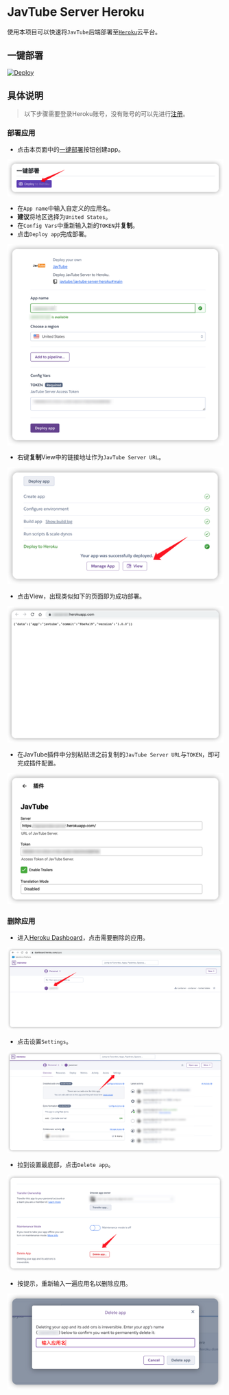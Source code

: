 # JavTube Server Heroku

使用本项目可以快速将`JavTube`后端部署至[`Heroku`](https://heroku.com)云平台。

## 一键部署

[![Deploy](https://www.herokucdn.com/deploy/button.svg)](https://heroku.com/deploy)

## 具体说明

> 以下步骤需要登录Heroku账号，没有账号的可以先进行[注册](https://signup.heroku.com/)。

### 部署应用

- 点击本页面中的[一键部署](#一键部署)按钮创建app。

![deploy](images/deploy.png)

- 在`App name`中输入自定义的应用名。
- **建议**将地区选择为`United States`。
- 在`Config Vars`中重新输入新的`TOKEN`并**复制**。
- 点击`Deploy app`完成部署。

![create](images/create.png)

- 右键**复制**View中的链接地址作为`JavTube Server URL`。

![view](images/view.png)

- 点击View，出现类似如下的页面即为成功部署。

![page](images/page.png)

- 在JavTube插件中分别粘贴进之前复制的`JavTube Server URL`与`TOKEN`，即可完成插件配置。

![plugin](images/plugin.png)

### 删除应用

- 进入[Heroku Dashboard](https://dashboard.heroku.com/apps)，点击需要删除的应用。

![dashboard](images/dashboard.png)

- 点击设置`Settings`。

![overview](images/overview.png)

- 拉到设置最底部，点击`Delete app`。

![settings](images/settings.png)

- 按提示，重新输入一遍应用名以删除应用。

![delete](images/delete.png)
